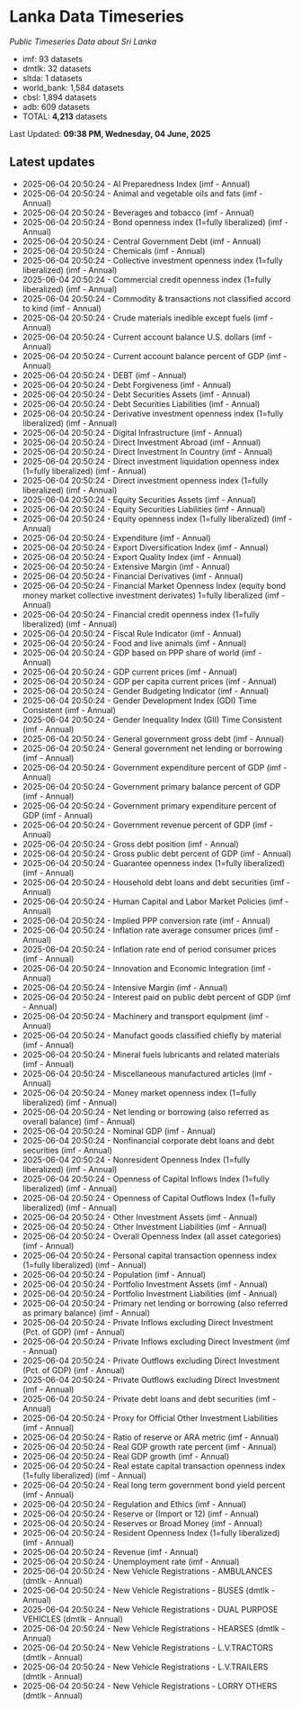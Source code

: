 # Lanka Data Timeseries
*Public Timeseries Data about Sri Lanka*

* imf: 93 datasets
* dmtlk: 32 datasets
* sltda: 1 datasets
* world_bank: 1,584 datasets
* cbsl: 1,894 datasets
* adb: 609 datasets
* TOTAL: **4,213** datasets

Last Updated: **09:38 PM, Wednesday, 04 June, 2025**

## Latest updates

* 2025-06-04 20:50:24 - AI Preparedness Index (imf - Annual)
* 2025-06-04 20:50:24 - Animal and vegetable oils and fats (imf - Annual)
* 2025-06-04 20:50:24 - Beverages and tobacco (imf - Annual)
* 2025-06-04 20:50:24 - Bond openness index (1=fully liberalized) (imf - Annual)
* 2025-06-04 20:50:24 - Central Government Debt (imf - Annual)
* 2025-06-04 20:50:24 - Chemicals (imf - Annual)
* 2025-06-04 20:50:24 - Collective investment openness index (1=fully liberalized) (imf - Annual)
* 2025-06-04 20:50:24 - Commercial credit openness index (1=fully liberalized) (imf - Annual)
* 2025-06-04 20:50:24 - Commodity & transactions not classified accord to kind (imf - Annual)
* 2025-06-04 20:50:24 - Crude materials inedible except fuels (imf - Annual)
* 2025-06-04 20:50:24 - Current account balance U.S. dollars (imf - Annual)
* 2025-06-04 20:50:24 - Current account balance percent of GDP (imf - Annual)
* 2025-06-04 20:50:24 - DEBT (imf - Annual)
* 2025-06-04 20:50:24 - Debt Forgiveness (imf - Annual)
* 2025-06-04 20:50:24 - Debt Securities Assets (imf - Annual)
* 2025-06-04 20:50:24 - Debt Securities Liabilities (imf - Annual)
* 2025-06-04 20:50:24 - Derivative investment openness index (1=fully liberalized) (imf - Annual)
* 2025-06-04 20:50:24 - Digital Infrastructure (imf - Annual)
* 2025-06-04 20:50:24 - Direct Investment Abroad (imf - Annual)
* 2025-06-04 20:50:24 - Direct Investment In Country (imf - Annual)
* 2025-06-04 20:50:24 - Direct investment liquidation openness index (1=fully liberalized) (imf - Annual)
* 2025-06-04 20:50:24 - Direct investment openness index (1=fully liberalized) (imf - Annual)
* 2025-06-04 20:50:24 - Equity Securities Assets (imf - Annual)
* 2025-06-04 20:50:24 - Equity Securities Liabilities (imf - Annual)
* 2025-06-04 20:50:24 - Equity openness index (1=fully liberalized) (imf - Annual)
* 2025-06-04 20:50:24 - Expenditure (imf - Annual)
* 2025-06-04 20:50:24 - Export Diversification Index (imf - Annual)
* 2025-06-04 20:50:24 - Export Quality Index (imf - Annual)
* 2025-06-04 20:50:24 - Extensive Margin (imf - Annual)
* 2025-06-04 20:50:24 - Financial Derivatives (imf - Annual)
* 2025-06-04 20:50:24 - Financial Market Openness Index (equity bond money market collective investment derivates) 1=fully liberalized (imf - Annual)
* 2025-06-04 20:50:24 - Financial credit openness index (1=fully liberalized) (imf - Annual)
* 2025-06-04 20:50:24 - Fiscal Rule Indicator (imf - Annual)
* 2025-06-04 20:50:24 - Food and live animals (imf - Annual)
* 2025-06-04 20:50:24 - GDP based on PPP share of world (imf - Annual)
* 2025-06-04 20:50:24 - GDP current prices (imf - Annual)
* 2025-06-04 20:50:24 - GDP per capita current prices (imf - Annual)
* 2025-06-04 20:50:24 - Gender Budgeting Indicator (imf - Annual)
* 2025-06-04 20:50:24 - Gender Development Index (GDI) Time Consistent (imf - Annual)
* 2025-06-04 20:50:24 - Gender Inequality Index (GII) Time Consistent (imf - Annual)
* 2025-06-04 20:50:24 - General government gross debt (imf - Annual)
* 2025-06-04 20:50:24 - General government net lending or borrowing (imf - Annual)
* 2025-06-04 20:50:24 - Government expenditure percent of GDP (imf - Annual)
* 2025-06-04 20:50:24 - Government primary balance percent of GDP (imf - Annual)
* 2025-06-04 20:50:24 - Government primary expenditure percent of GDP (imf - Annual)
* 2025-06-04 20:50:24 - Government revenue percent of GDP (imf - Annual)
* 2025-06-04 20:50:24 - Gross debt position (imf - Annual)
* 2025-06-04 20:50:24 - Gross public debt percent of GDP (imf - Annual)
* 2025-06-04 20:50:24 - Guarantee openness index (1=fully liberalized) (imf - Annual)
* 2025-06-04 20:50:24 - Household debt loans and debt securities (imf - Annual)
* 2025-06-04 20:50:24 - Human Capital and Labor Market Policies (imf - Annual)
* 2025-06-04 20:50:24 - Implied PPP conversion rate (imf - Annual)
* 2025-06-04 20:50:24 - Inflation rate average consumer prices (imf - Annual)
* 2025-06-04 20:50:24 - Inflation rate end of period consumer prices (imf - Annual)
* 2025-06-04 20:50:24 - Innovation and Economic Integration (imf - Annual)
* 2025-06-04 20:50:24 - Intensive Margin (imf - Annual)
* 2025-06-04 20:50:24 - Interest paid on public debt percent of GDP (imf - Annual)
* 2025-06-04 20:50:24 - Machinery and transport equipment (imf - Annual)
* 2025-06-04 20:50:24 - Manufact goods classified chiefly by material (imf - Annual)
* 2025-06-04 20:50:24 - Mineral fuels lubricants and related materials (imf - Annual)
* 2025-06-04 20:50:24 - Miscellaneous manufactured articles (imf - Annual)
* 2025-06-04 20:50:24 - Money market openness index (1=fully liberalized) (imf - Annual)
* 2025-06-04 20:50:24 - Net lending or borrowing (also referred as overall balance) (imf - Annual)
* 2025-06-04 20:50:24 - Nominal GDP (imf - Annual)
* 2025-06-04 20:50:24 - Nonfinancial corporate debt loans and debt securities (imf - Annual)
* 2025-06-04 20:50:24 - Nonresident Openness Index (1=fully liberalized) (imf - Annual)
* 2025-06-04 20:50:24 - Openness of Capital Inflows Index (1=fully liberalized) (imf - Annual)
* 2025-06-04 20:50:24 - Openness of Capital Outflows Index (1=fully liberalized) (imf - Annual)
* 2025-06-04 20:50:24 - Other Investment Assets (imf - Annual)
* 2025-06-04 20:50:24 - Other Investment Liabilities (imf - Annual)
* 2025-06-04 20:50:24 - Overall Openness Index (all asset categories) (imf - Annual)
* 2025-06-04 20:50:24 - Personal capital transaction openness index (1=fully liberalized) (imf - Annual)
* 2025-06-04 20:50:24 - Population (imf - Annual)
* 2025-06-04 20:50:24 - Portfolio Investment Assets (imf - Annual)
* 2025-06-04 20:50:24 - Portfolio Investment Liabilities (imf - Annual)
* 2025-06-04 20:50:24 - Primary net lending or borrowing (also referred as primary balance) (imf - Annual)
* 2025-06-04 20:50:24 - Private Inflows excluding Direct Investment (Pct. of GDP) (imf - Annual)
* 2025-06-04 20:50:24 - Private Inflows excluding Direct Investment (imf - Annual)
* 2025-06-04 20:50:24 - Private Outflows excluding Direct Investment (Pct. of GDP) (imf - Annual)
* 2025-06-04 20:50:24 - Private Outflows excluding Direct Investment (imf - Annual)
* 2025-06-04 20:50:24 - Private debt loans and debt securities (imf - Annual)
* 2025-06-04 20:50:24 - Proxy for Official Other Investment Liabilities (imf - Annual)
* 2025-06-04 20:50:24 - Ratio of reserve or ARA metric (imf - Annual)
* 2025-06-04 20:50:24 - Real GDP growth rate percent (imf - Annual)
* 2025-06-04 20:50:24 - Real GDP growth (imf - Annual)
* 2025-06-04 20:50:24 - Real estate capital transaction openness index (1=fully liberalized) (imf - Annual)
* 2025-06-04 20:50:24 - Real long term government bond yield percent (imf - Annual)
* 2025-06-04 20:50:24 - Regulation and Ethics (imf - Annual)
* 2025-06-04 20:50:24 - Reserve or (Import or 12) (imf - Annual)
* 2025-06-04 20:50:24 - Reserves or Broad Money (imf - Annual)
* 2025-06-04 20:50:24 - Resident Openness Index (1=fully liberalized) (imf - Annual)
* 2025-06-04 20:50:24 - Revenue (imf - Annual)
* 2025-06-04 20:50:24 - Unemployment rate (imf - Annual)
* 2025-06-04 20:50:24 - New Vehicle Registrations - AMBULANCES (dmtlk - Annual)
* 2025-06-04 20:50:24 - New Vehicle Registrations - BUSES (dmtlk - Annual)
* 2025-06-04 20:50:24 - New Vehicle Registrations - DUAL PURPOSE VEHICLES (dmtlk - Annual)
* 2025-06-04 20:50:24 - New Vehicle Registrations - HEARSES (dmtlk - Annual)
* 2025-06-04 20:50:24 - New Vehicle Registrations - L.V.TRACTORS (dmtlk - Annual)
* 2025-06-04 20:50:24 - New Vehicle Registrations - L.V.TRAILERS (dmtlk - Annual)
* 2025-06-04 20:50:24 - New Vehicle Registrations - LORRY OTHERS (dmtlk - Annual)